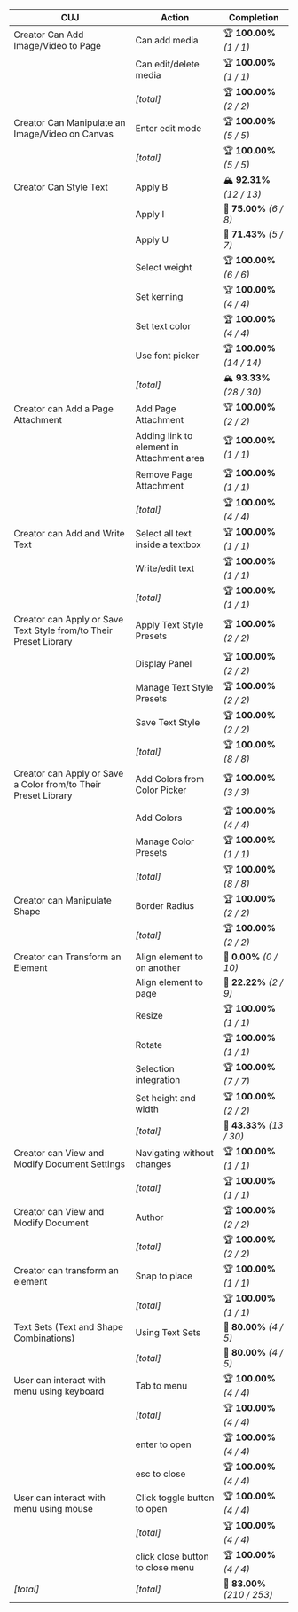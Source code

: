 | **CUJ**                                                           | **Action**                                | **Completion**              |
| ----------------------------------------------------------------- | ----------------------------------------- | --------------------------- |
| Creator Can Add Image/Video to Page                               | Can add media                             | 🏆 **100.00%** *(1 / 1)*    |
|                                                                   | Can edit/delete media                     | 🏆 **100.00%** *(1 / 1)*    |
|                                                                   | *[total]*                                 | 🏆 **100.00%** *(2 / 2)*    |
| Creator Can Manipulate an Image/Video on Canvas                   | Enter edit mode                           | 🏆 **100.00%** *(5 / 5)*    |
|                                                                   | *[total]*                                 | 🏆 **100.00%** *(5 / 5)*    |
| Creator Can Style Text                                            | Apply B                                   | 🏔️ **92.31%** *(12 / 13)*  |
|                                                                   | Apply I                                   | 🛴 **75.00%** *(6 / 8)*     |
|                                                                   | Apply U                                   | 🛴 **71.43%** *(5 / 7)*     |
|                                                                   | Select weight                             | 🏆 **100.00%** *(6 / 6)*    |
|                                                                   | Set kerning                               | 🏆 **100.00%** *(4 / 4)*    |
|                                                                   | Set text color                            | 🏆 **100.00%** *(4 / 4)*    |
|                                                                   | Use font picker                           | 🏆 **100.00%** *(14 / 14)*  |
|                                                                   | *[total]*                                 | 🏔️ **93.33%** *(28 / 30)*  |
| Creator can Add a Page Attachment                                 | Add Page Attachment                       | 🏆 **100.00%** *(2 / 2)*    |
|                                                                   | Adding link to element in Attachment area | 🏆 **100.00%** *(1 / 1)*    |
|                                                                   | Remove Page Attachment                    | 🏆 **100.00%** *(1 / 1)*    |
|                                                                   | *[total]*                                 | 🏆 **100.00%** *(4 / 4)*    |
| Creator can Add and Write Text                                    | Select all text inside a textbox          | 🏆 **100.00%** *(1 / 1)*    |
|                                                                   | Write/edit text                           | 🏆 **100.00%** *(1 / 1)*    |
|                                                                   | *[total]*                                 | 🏆 **100.00%** *(1 / 1)*    |
| Creator can Apply or Save Text Style from/to Their Preset Library | Apply Text Style Presets                  | 🏆 **100.00%** *(2 / 2)*    |
|                                                                   | Display Panel                             | 🏆 **100.00%** *(2 / 2)*    |
|                                                                   | Manage Text Style Presets                 | 🏆 **100.00%** *(2 / 2)*    |
|                                                                   | Save Text Style                           | 🏆 **100.00%** *(2 / 2)*    |
|                                                                   | *[total]*                                 | 🏆 **100.00%** *(8 / 8)*    |
| Creator can Apply or Save a Color from/to Their Preset Library    | Add Colors from Color Picker              | 🏆 **100.00%** *(3 / 3)*    |
|                                                                   | Add Colors                                | 🏆 **100.00%** *(4 / 4)*    |
|                                                                   | Manage Color Presets                      | 🏆 **100.00%** *(1 / 1)*    |
|                                                                   | *[total]*                                 | 🏆 **100.00%** *(8 / 8)*    |
| Creator can Manipulate Shape                                      | Border Radius                             | 🏆 **100.00%** *(2 / 2)*    |
|                                                                   | *[total]*                                 | 🏆 **100.00%** *(2 / 2)*    |
| Creator can Transform an Element                                  | Align element to on another               | 🚨 **0.00%** *(0 / 10)*     |
|                                                                   | Align element to page                     | 🚨 **22.22%** *(2 / 9)*     |
|                                                                   | Resize                                    | 🏆 **100.00%** *(1 / 1)*    |
|                                                                   | Rotate                                    | 🏆 **100.00%** *(1 / 1)*    |
|                                                                   | Selection integration                     | 🏆 **100.00%** *(7 / 7)*    |
|                                                                   | Set height and width                      | 🏆 **100.00%** *(2 / 2)*    |
|                                                                   | *[total]*                                 | 🚨 **43.33%** *(13 / 30)*   |
| Creator can View and Modify Document Settings                     | Navigating without changes                | 🏆 **100.00%** *(1 / 1)*    |
|                                                                   | *[total]*                                 | 🏆 **100.00%** *(1 / 1)*    |
| Creator can View and Modify Document                              | Author                                    | 🏆 **100.00%** *(2 / 2)*    |
|                                                                   | *[total]*                                 | 🏆 **100.00%** *(2 / 2)*    |
| Creator can transform an element                                  | Snap to place                             | 🏆 **100.00%** *(1 / 1)*    |
|                                                                   | *[total]*                                 | 🏆 **100.00%** *(1 / 1)*    |
| Text Sets (Text and Shape Combinations)                           | Using Text Sets                           | 🛴 **80.00%** *(4 / 5)*     |
|                                                                   | *[total]*                                 | 🛴 **80.00%** *(4 / 5)*     |
| User can interact with menu using keyboard                        | Tab to menu                               | 🏆 **100.00%** *(4 / 4)*    |
|                                                                   | *[total]*                                 | 🏆 **100.00%** *(4 / 4)*    |
|                                                                   | enter to open                             | 🏆 **100.00%** *(4 / 4)*    |
|                                                                   | esc to close                              | 🏆 **100.00%** *(4 / 4)*    |
| User can interact with menu using mouse                           | Click toggle button to open               | 🏆 **100.00%** *(4 / 4)*    |
|                                                                   | *[total]*                                 | 🏆 **100.00%** *(4 / 4)*    |
|                                                                   | click close button to close menu          | 🏆 **100.00%** *(4 / 4)*    |
| *\[total\]*                                                       | *\[total\]*                               | 🛴 **83.00%** *(210 / 253)* |